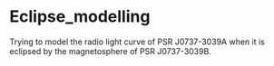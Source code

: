 # Eclipse_modelling
Trying to model the radio light curve of PSR J0737-3039A when it is eclipsed by the magnetosphere of PSR J0737-3039B.
